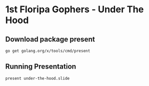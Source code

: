 # 1st Floripa Gophers - Under The Hood

## Download package present

```
go get golang.org/x/tools/cmd/present
```

## Running Presentation

```
present under-the-hood.slide
```

